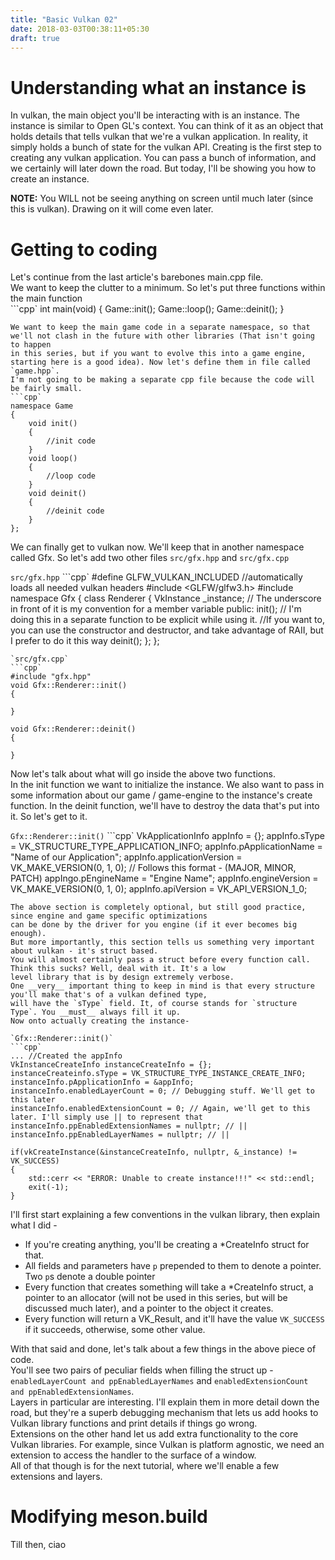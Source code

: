 ```yaml
---
title: "Basic Vulkan 02"
date: 2018-03-03T00:38:11+05:30
draft: true
---
```

# Understanding what an instance is
In vulkan, the main object you'll be interacting with is an instance. The instance is similar to Open GL's context.
You can think of it as an object that holds details that tells vulkan that we're a vulkan application. In reality, it simply holds a bunch of state
for the vulkan API. Creating is the first step to creating any vulkan application. You can pass a bunch of information, and we certainly will later down the road.
But today, I'll be showing you how to create an instance.  


__NOTE:__ You WILL not be seeing anything on screen until much later (since this is vulkan). Drawing on it will come even later.  

# Getting to coding
Let's continue from the last article's barebones main.cpp file.  
We want to keep the clutter to a minimum. So let's put three functions within the main function  
```cpp`
int main(void)
{
	Game::init();
	Game::loop();
	Game::deinit();
}
```
We want to keep the main game code in a separate namespace, so that we'll not clash in the future with other libraries (That isn't going to happen
in this series, but if you want to evolve this into a game engine, starting here is a good idea). Now let's define them in file called `game.hpp`.
I'm not going to be making a separate cpp file because the code will be fairly small.
```cpp`
namespace Game
{
	void init()
	{
		//init code
	}
	void loop()
	{
		//loop code
	}
	void deinit()
	{
		//deinit code
	}
};
```
We can finally get to vulkan now. We'll keep that in another namespace called Gfx. So let's add two other files `src/gfx.hpp` and `src/gfx.cpp`  

	
`src/gfx.hpp`
```cpp`
#define GLFW_VULKAN_INCLUDED //automatically loads all needed vulkan headers
#include <GLFW/glfw3.h>
#include <iostream>
namespace Gfx
{
	class Renderer
	{
		VkInstance _instance; // The underscore in front of it is my convention for a member variable
	public:
		init(); // I'm doing this in a separate function to be explicit while using it. 
			//If you want to, you can use the constructor and destructor, and take advantage of RAII, but I prefer to do it this way
		deinit();
	};
};
```
`src/gfx.cpp`
```cpp`
#include "gfx.hpp"
void Gfx::Renderer::init()
{

}

void Gfx::Renderer::deinit()
{

}
```
Now let's talk about what will go inside the above two functions.  
In the init function we want to initialize the instance. We also want to pass in some information about our game / game-engine to the instance's create function.
In the deinit function, we'll have to destroy the data that's put into it.
So let's get to it.  

`Gfx::Renderer::init()`
```cpp`
VkApplicationInfo appInfo = {};
appInfo.sType = VK_STRUCTURE_TYPE_APPLICATION_INFO;
appInfo.pApplicationName = "Name of our Application";
appInfo.applicationVersion = VK_MAKE_VERSION(0, 1, 0); // Follows this format - (MAJOR, MINOR, PATCH)
appIngo.pEngineName = "Engine Name";
appInfo.engineVersion = VK_MAKE_VERSION(0, 1, 0);
appInfo.apiVersion = VK_API_VERSION_1_0;
```
The above section is completely optional, but still good practice, since engine and game specific optimizations
can be done by the driver for you engine (if it ever becomes big enough).  
But more importantly, this section tells us something very important about vulkan - it's struct based.
You will almost certainly pass a struct before every function call. Think this sucks? Well, deal with it. It's a low
level library that is by design extremely verbose.  
One __very__ important thing to keep in mind is that every structure you'll make that's of a vulkan defined type,
will have the `sType` field. It, of course stands for `structure Type`. You __must__ always fill it up.  
Now onto actually creating the instance-  

`Gfx::Renderer::init()`
```cpp`
... //Created the appInfo
VkInstanceCreateInfo instanceCreateInfo = {};
instanceCreateinfo.sType = VK_STRUCTURE_TYPE_INSTANCE_CREATE_INFO;
instanceInfo.pApplicationInfo = &appInfo;
instanceInfo.enabledLayerCount = 0; // Debugging stuff. We'll get to this later
instanceInfo.enabledExtensionCount = 0; // Again, we'll get to this later. I'll simply use || to represent that
instanceInfo.ppEnabledExtensionNames = nullptr; // ||
instanceInfo.ppEnabledLayerNames = nullptr; // ||

if(vkCreateInstance(&instanceCreateInfo, nullptr, &_instance) != VK_SUCCESS)
{
	std::cerr << "ERROR: Unable to create instance!!!" << std::endl;
	exit(-1);
}
```
I'll first start explaining a few conventions in the vulkan library, then explain what I did -

* If you're creating anything, you'll be creating a *CreateInfo struct for that.
* All fields and parameters have `p` prepended to them to denote a pointer. Two `p`s denote a double pointer
* Every function that creates something will take a *CreateInfo struct, a pointer to an allocator (will not be used in this series, but will be discussed much later), and a pointer to the object it creates.
* Every function will return a VK_Result, and it'll have the value `VK_SUCCESS` if it succeeds, otherwise, some other value.  

With that said and done, let's talk about a few things in the above piece of code.  
You'll see two pairs of peculiar fields when filling the struct up - `enabledLayerCount and ppEnabledLayerNames` and `enabledExtensionCount and ppEnabledExtensionNames`.  
Layers in particular are interesting. I'll explain them in more detail down the road, but they're a superb debugging mechanism that lets us add hooks to Vulkan library functions and print details if things go wrong.  
Extensions on the other hand let us add extra functionality to the core Vulkan libraries.
For example, since Vulkan is platform agnostic, we need an extension to access the handler to
the surface of a window.  
All of that though is for the next tutorial, where we'll enable a few extensions and layers.  
# Modifying meson.build  



Till then, ciao
